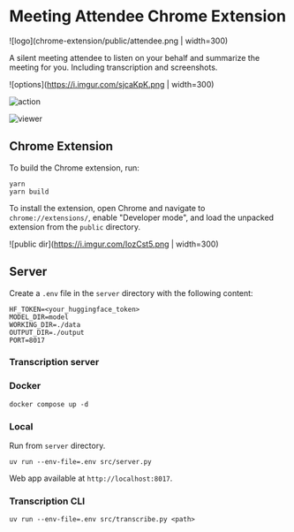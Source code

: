 # Meeting Attendee Chrome Extension

![logo](chrome-extension/public/attendee.png | width=300)

A silent meeting attendee to listen on your behalf and summarize the meeting for you. Including transcription and screenshots.

![options](https://i.imgur.com/sjcaKpK.png | width=300)

![action](https://i.imgur.com/Te24EaU.gif)

![viewer](https://i.imgur.com/L35sLNI.gif)

## Chrome Extension

To build the Chrome extension, run:

```shell
yarn
yarn build
```

To install the extension, open Chrome and navigate to `chrome://extensions/`, enable "Developer mode", and load the unpacked extension from the `public` directory.

![public dir](https://i.imgur.com/IozCst5.png | width=300)

## Server

Create a `.env` file in the `server` directory with the following content:

```env
HF_TOKEN=<your_huggingface_token>
MODEL_DIR=model
WORKING_DIR=./data
OUTPUT_DIR=./output
PORT=8017
``` 

### Transcription server

### Docker

```shell
docker compose up -d
```

### Local

Run from `server` directory.

```shell
uv run --env-file=.env src/server.py
```

Web app available at `http://localhost:8017`.

### Transcription CLI

```shell
uv run --env-file=.env src/transcribe.py <path>
```
